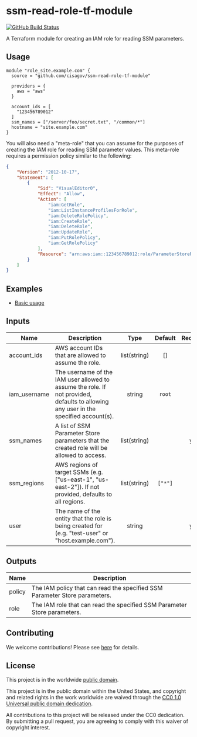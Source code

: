 # ssm-read-role-tf-module #

[![GitHub Build Status](https://github.com/cisagov/ssm-read-role-tf-module/workflows/build/badge.svg)](https://github.com/cisagov/ssm-read-role-tf-module/actions)

A Terraform module for creating an IAM role for reading SSM parameters.

## Usage ##

```hcl
module "role_site.example.com" {
  source = "github.com/cisagov/ssm-read-role-tf-module"

  providers = {
    aws = "aws"
  }

  account_ids = [
    "123456789012"
  ]
  ssm_names = ["/server/foo/secret.txt", "/common/*"]
  hostname = "site.example.com"
}
```

You will also need a "meta-role" that you can assume for the purposes
of creating the IAM role for reading SSM parameter values.
This meta-role requires a permission policy similar to the following:

```json
{
    "Version": "2012-10-17",
    "Statement": [
        {
            "Sid": "VisualEditor0",
            "Effect": "Allow",
            "Action": [
                "iam:GetRole",
                "iam:ListInstanceProfilesForRole",
                "iam:DeleteRolePolicy",
                "iam:CreateRole",
                "iam:DeleteRole",
                "iam:UpdateRole",
                "iam:PutRolePolicy",
                "iam:GetRolePolicy"
            ],
            "Resource": "arn:aws:iam::123456789012:role/ParameterStoreReadOnly-*"
        }
    ]
}
```

## Examples ##

* [Basic usage](https://github.com/cisagov/ssm-read-role-tf-module/tree/develop/examples/basic_usage)

## Inputs ##

| Name | Description | Type | Default | Required |
|------|-------------|:----:|:-------:|:--------:|
| account_ids | AWS account IDs that are allowed to assume the role. | list(string) | [] | no |
| iam_username | The username of the IAM user allowed to assume the role.  If not provided, defaults to allowing any user in the specified account(s). | string | `root` | no |
| ssm_names | A list of SSM Parameter Store parameters that the created role will be allowed to access. | list(string) | | yes |
| ssm_regions | AWS regions of target SSMs (e.g. ["us-east-1", "us-east-2"]).  If not provided, defaults to all regions. | list(string) | `["*"]` | no |
| user | The name of the entity that the role is being created for (e.g. "test-user" or "host.example.com"). | string | | yes |

## Outputs ##

| Name | Description |
|------|-------------|
| policy | The IAM policy that can read the specified SSM Parameter Store parameters. |
| role | The IAM role that can read the specified SSM Parameter Store parameters. |

## Contributing ##

We welcome contributions!  Please see [here](CONTRIBUTING.md) for
details.

## License ##

This project is in the worldwide [public domain](LICENSE).

This project is in the public domain within the United States, and
copyright and related rights in the work worldwide are waived through
the [CC0 1.0 Universal public domain
dedication](https://creativecommons.org/publicdomain/zero/1.0/).

All contributions to this project will be released under the CC0
dedication. By submitting a pull request, you are agreeing to comply
with this waiver of copyright interest.
